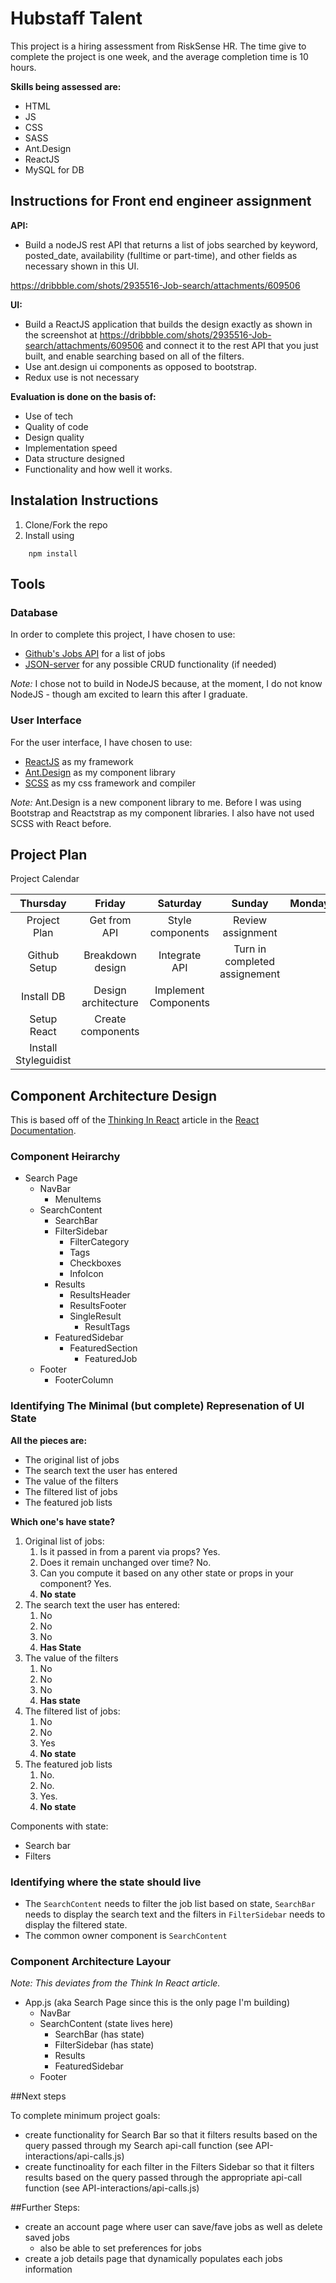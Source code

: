 # Hubstaff Talent

This project is a hiring assessment from RiskSense HR. The time give to complete the project is one week, and the average completion time is 10 hours.

**Skills being assessed are:**
* HTML
* JS
* CSS
* SASS
* Ant.Design
* ReactJS
* MySQL for DB

## Instructions for Front end engineer assignment

**API:**
* Build a nodeJS rest API that returns a list of jobs searched by keyword, posted_date, availability (fulltime or part-time), and other fields as necessary shown in this UI.

https://dribbble.com/shots/2935516-Job-search/attachments/609506

**UI:**
* Build a ReactJS application that builds the design exactly as shown in the screenshot at https://dribbble.com/shots/2935516-Job-search/attachments/609506 and connect it to the rest API that you just built, and enable searching based on all of the filters.
* Use ant.design ui components as opposed to bootstrap.
* Redux use is not necessary

**Evaluation is done on the basis of:**
* Use of tech
* Quality of code
* Design quality
* Implementation speed
* Data structure designed
* Functionality and how well it works.

## Instalation Instructions

1. Clone/Fork the repo
2. Install using
```
    npm install
```

## Tools

### Database
In order to complete this project, I have chosen to use:
* [Github's Jobs API](https://jobs.github.com/api) for a list of jobs
* [JSON-server](https://www.npmjs.com/package/json-server) for any possible CRUD functionality (if needed)

_Note:_ I chose not to build in NodeJS because, at the moment, I do not know NodeJS - though am excited to learn this after I graduate.

### User Interface
For the user interface, I have chosen to use:
* [ReactJS]() as my framework
* [Ant.Design]() as my component library
* [SCSS]() as my css framework and compiler

_Note:_ Ant.Design is a new component library to me. Before I was using Bootstrap and Reactstrap as my component libraries. I also have not used SCSS with React before.

## Project Plan

Project Calendar

| Thursday | Friday | Saturday | Sunday | Monday | Tuesday | Wednesday |
| :------: | :----: | :------: | :----: | :----: | :-----: | :-------: |
| Project Plan | Get from API | Style components | Review assignment |
| Github Setup | Breakdown design | Integrate API | Turn in completed assignement |
| Install DB | Design architecture | Implement Components |
| Setup React | Create components | 
| Install Styleguidist |

## Component Architecture Design

This is based off of the [Thinking In React](https://reactjs.org/docs/thinking-in-react.html) article in the [React Documentation](https://reactjs.org/docs).

### Component Heirarchy

* Search Page
    * NavBar
        * MenuItems
    * SearchContent
        * SearchBar
        * FilterSidebar
            * FilterCategory
            * Tags
            * Checkboxes
            * InfoIcon
        * Results
            * ResultsHeader
            * ResultsFooter
            * SingleResult
                * ResultTags
        * FeaturedSidebar
            * FeaturedSection
                * FeaturedJob
    * Footer
        * FooterColumn

### Identifying The Minimal (but complete) Represenation of UI State

**All the pieces are:**
*   The original list of jobs
*   The search text the user has entered
*   The value of the filters
*   The filtered list of jobs
*   The featured job lists

**Which one's have state?**
1. Original list of jobs:
    1. Is it passed in from a parent via props? Yes.
    1. Does it remain unchanged over time? No.
    1. Can you compute it based on any other state or props in your component? Yes.
    2. **No state**
2. The search text the user has entered:
    1. No
    2. No
    3. No
    4.  **Has State**
3.  The value of the filters
    1.  No
    2.  No
    3.  No
    4.  **Has state**
4.  The filtered list of jobs:
    1.  No
    2.  No
    3.  Yes
    4.  **No state**
5.  The featured job lists
    1.  No.
    2.  No.
    3.  Yes.
    4.  **No state**

Components with state:
* Search bar
* Filters

### Identifying where the state should live

* The ``SearchContent`` needs to filter the job list based on state, ``SearchBar`` needs to display the search text and the filters in ``FilterSidebar`` needs to display the filtered state.
* The common owner component is ``SearchContent``

### Component Architecture Layour
_Note: This deviates from the Think In React article._

* App.js (aka Search Page since this is the only page I'm building)
    * NavBar
    * SearchContent (state lives here)
        * SearchBar (has state)
        * FilterSidebar (has state)
        * Results
        * FeaturedSidebar
    * Footer

##Next steps 

To complete minimum project goals:
* create functionality for Search Bar so that it filters results based on the query passed through my Search api-call function (see API-interactions/api-calls.js)
* create functinoality for each filter in the Filters Sidebar so that it filters results based on the query passed through the appropriate api-call function  (see API-interactions/api-calls.js)

##Further Steps:
* create an account page where user can save/fave jobs as well as delete saved jobs
    * also be able to set preferences for jobs
* create a job details page that dynamically populates each jobs information

